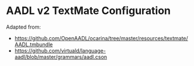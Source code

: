 # AADL v2 TextMate Configuration

Adapted from:

* https://github.com/OpenAADL/ocarina/tree/master/resources/textmate/AADL.tmbundle
* https://github.com/virtuald/language-aadl/blob/master/grammars/aadl.cson
